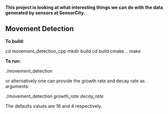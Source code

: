 **This project is looking at what interesting things we can do with the data
generated by sensors at SensorCity.**

Movement Detection
------------------

**To build:**

cd movement_detection_cpp
mkdir build
cd build
cmake ..
make

**To run:**

./movement_detection

or alternatively one can provide the growth rate and decay rate as arguments:

./movement_detection *growth_rate* *decay_rate*

The defaults values are 16 and 4 respectively.

